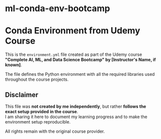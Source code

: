 # ml-conda-env-bootcamp

# Conda Environment from Udemy Course

This is the `environment.yml` file created as part of the Udemy course  
**"Complete AI, ML, and Data Science Bootcamp" by [Instructor's Name, if known]**.

The file defines the Python environment with all the required libraries used throughout the course projects.

## Disclaimer

This file was **not created by me independently**, but rather **follows the exact setup provided in the course**.  
I am sharing it here to document my learning progress and to make the environment setup reproducible.

All rights remain with the original course provider.

